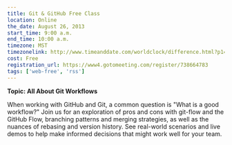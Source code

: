 ```yaml
---
title: Git & GitHub Free Class
location: Online
the_date: August 26, 2013
start_time: 9:00 a.m.
end_time: 10:00 a.m.
timezone: MST
timezonelink: http://www.timeanddate.com/worldclock/difference.html?p1=75
cost: Free
registration_url: https://www4.gotomeeting.com/register/738664783
tags: ['web-free', 'rss']
---
```


**Topic: All About Git Workflows**

When working with GitHub and Git, a common question is "What is a good workflow?" Join us for an exploration of pros and cons with git-flow and the GitHub Flow, branching patterns and merging strategies, as well as the nuances of rebasing and version history. See real-world scenarios and live demos to help make informed decisions that might work well for your team.
